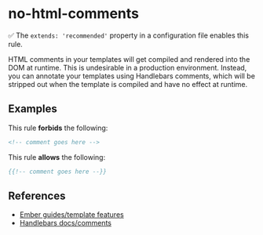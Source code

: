# no-html-comments

✅ The `extends: 'recommended'` property in a configuration file enables this rule.

HTML comments in your templates will get compiled and rendered into the DOM at runtime. This is undesirable in a production environment. Instead, you can annotate your templates using Handlebars comments, which will be stripped out when the template is compiled and have no effect at runtime.

## Examples

This rule **forbids** the following:

```hbs
<!-- comment goes here -->
```

This rule **allows** the following:

```hbs
{{!-- comment goes here --}}
```

## References

* [Ember guides/template features](https://guides.emberjs.com/release/components/#toc_supported-features)
* [Handlebars docs/comments](https://handlebarsjs.com/guide/#template-comments)
